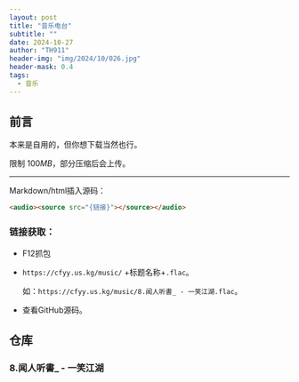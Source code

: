```yaml
---
layout: post
title: "音乐电台"
subtitle: ""
date: 2024-10-27
author: "TH911"
header-img: "img/2024/10/026.jpg"
header-mask: 0.4
tags:
  - 音乐
---
```


## 前言

本来是自用的，但你想下载当然也行。

限制 $100MB$，部分压缩后会上传。

***

Markdown/html插入源码：

```html
<audio><source src="{链接}"></source></audio>
```

### 链接获取：

* F12抓包

* `https://cfyy.us.kg/music/` +标题名称+`.flac`。

  如：`https://cfyy.us.kg/music/8.闻人听書_ - 一笑江湖.flac`。

* 查看GitHub源码。

## 仓库

### 8.闻人听書_ - 一笑江湖

<audio><source src="https://cfyy.us.kg/music/8.闻人听書_ - 一笑江湖.flac"></source></audio>

